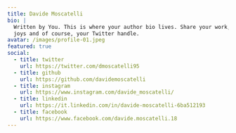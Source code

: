 ```yaml
---
title: Davide Moscatelli
bio: |
  Written by You. This is where your author bio lives. Share your work, your
  joys and of course, your Twitter handle.
avatar: /images/profile-01.jpeg
featured: true
social:
  - title: twitter
    url: https://twitter.com/dmoscatelli95
  - title: github
    url: https://github.com/davidemoscatelli
  - title: instagram
    url: https://www.instagram.com/davide_moscatelli/
  - title: linkedin
    url: https://it.linkedin.com/in/davide-moscatelli-6ba512193
  - title: facebook
    url: https://www.facebook.com/davide.moscatelli.18
---
```

